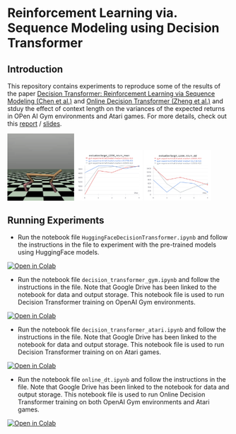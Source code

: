 # Reinforcement Learning via. Sequence Modeling using Decision Transformer

## Introduction
This repository contains experiments to reproduce some of the results of the paper [Decision Transformer: Reinforcement Learning via Sequence Modeling (Chen et al.)](https://arxiv.org/abs/2106.01345) and [Online Decision Transformer (Zheng et al.)](https://arxiv.org/abs/2202.05607) and stduy the effect of context length on the variances of the expected returns in OPen AI Gym environments and Atari games. For more details, check out this [report](report.pdf) / [slides](slides.pptx).

<img src="outputs/halfcheetah.PNG" width="30%"></img> <img src="outputs/halfcheetah_k_rm_12000.PNG" width="30%"></img> <img src="outputs/halfcheetah_k_rstd_12000.PNG" width="30%">

## Running Experiments
- Run the notebook file `HuggingFaceDecisionTransformer.ipynb` and follow the instructions in the file to experiment with the pre-trained models using HuggingFace models.  
<a src="https://colab.research.google.com/assets/colab-badge.svg" href="https://colab.research.google.com/github/souradipp76/SeqModRL/blob/main/HuggingFaceDecisionTransformer.ipynb" target="_blank" rel="noopener noreferrer">
    <img src="https://colab.research.google.com/assets/colab-badge.svg" alt="Open in Colab"></a>

- Run the notebook file `decision_transformer_gym.ipynb` and follow the instructions in the file. Note that Google Drive has been linked to the notebook for data and output storage. This notebook file is used to run Decision Transformer training on OpenAI Gym environments.
<a src="https://colab.research.google.com/assets/colab-badge.svg" href="https://colab.research.google.com/github/souradipp76/SeqModRL/blob/main/decision_transformer_gym.ipynb" target="_blank" rel="noopener noreferrer">
    <img src="https://colab.research.google.com/assets/colab-badge.svg" alt="Open in Colab"></a>

- Run the notebook file `decision_transformer_atari.ipynb` and follow the instructions in the file. Note that Google Drive has been linked to the notebook for data and output storage. This notebook file is used to run Decision Transformer training on on Atari games.
<a src="https://colab.research.google.com/assets/colab-badge.svg" href="https://colab.research.google.com/github/souradipp76/SeqModRL/blob/main/decision_transformer_atari.ipynb" target="_blank" rel="noopener noreferrer">
    <img src="https://colab.research.google.com/assets/colab-badge.svg" alt="Open in Colab"></a>

- Run the notebook file `online_dt.ipynb` and follow the instructions in the file. Note that Google Drive has been linked to the notebook for data and output storage. This notebook file is used to run Online Decision Transformer training on both OpenAI Gym environments and Atari games.
<a src="https://colab.research.google.com/assets/colab-badge.svg" href="https://colab.research.google.com/github/souradipp76/SeqModRL/blob/main/online_dt.ipynb" target="_blank" rel="noopener noreferrer">
    <img src="https://colab.research.google.com/assets/colab-badge.svg" alt="Open in Colab"></a>